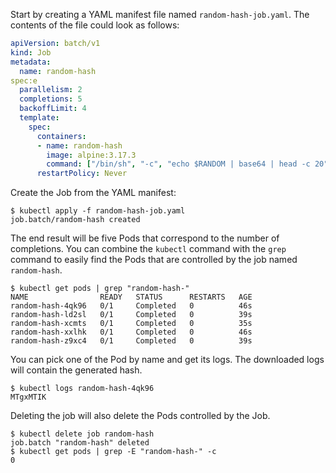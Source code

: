 Start by creating a YAML manifest file named `random-hash-job.yaml`. The contents of the file could look as follows:

```yaml
apiVersion: batch/v1
kind: Job
metadata:
  name: random-hash
spec:e
  parallelism: 2
  completions: 5
  backoffLimit: 4
  template:
    spec:
      containers:
      - name: random-hash
        image: alpine:3.17.3
        command: ["/bin/sh", "-c", "echo $RANDOM | base64 | head -c 20"]
      restartPolicy: Never
```

Create the Job from the YAML manifest:

```
$ kubectl apply -f random-hash-job.yaml
job.batch/random-hash created
```

The end result will be five Pods that correspond to the number of completions. You can combine the `kubectl` command with the `grep` command to easily find the Pods that are controlled by the job named `random-hash`.

```
$ kubectl get pods | grep "random-hash-"
NAME                READY   STATUS      RESTARTS   AGE
random-hash-4qk96   0/1     Completed   0          46s
random-hash-ld2sl   0/1     Completed   0          39s
random-hash-xcmts   0/1     Completed   0          35s
random-hash-xxlhk   0/1     Completed   0          46s
random-hash-z9xc4   0/1     Completed   0          39s
```

You can pick one of the Pod by name and get its logs. The downloaded logs will contain the generated hash.

```
$ kubectl logs random-hash-4qk96
MTgxMTIK
```

Deleting the job will also delete the Pods controlled by the Job.

```
$ kubectl delete job random-hash
job.batch "random-hash" deleted
$ kubectl get pods | grep -E "random-hash-" -c
0
```